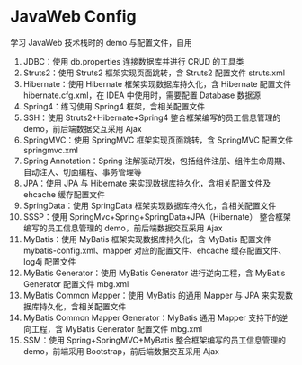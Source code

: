 # JavaWeb Config

学习 JavaWeb 技术栈时的 demo 与配置文件，自用

1. JDBC：使用 db.properties 连接数据库并进行 CRUD 的工具类
2. Struts2：使用 Struts2 框架实现页面跳转，含 Struts2 配置文件 struts.xml
3. Hibernate：使用 Hibernate 框架实现数据库持久化，含 Hibernate 配置文件 hibernate.cfg.xml，在 IDEA 中使用时，需要配置 Database 数据源
4. Spring4：练习使用 Spring4 框架，含相关配置文件
5. SSH：使用 Struts2+Hibernate+Spring4 整合框架编写的员工信息管理的 demo，前后端数据交互采用 Ajax
6. SpringMVC：使用 SpringMVC 框架实现页面跳转，含 SpringMVC 配置文件 springmvc.xml
7. Spring Annotation：Spring 注解驱动开发，包括组件注册、组件生命周期、自动注入、切面编程、事务管理等
8. JPA：使用 JPA 与 Hibernate 来实现数据库持久化，含相关配置文件及 ehcache 缓存配置文件
9. SpringData：使用 SpringData 框架实现数据库持久化，含相关配置文件
10. SSSP：使用 SpringMvc+Spring+SpringData+JPA（Hibernate） 整合框架编写的员工信息管理的 demo，前后端数据交互采用 Ajax
11. MyBatis：使用 MyBatis 框架实现数据库持久化，含 MyBatis 配置文件 mybatis-config.xml、mapper 对应的配置文件、ehcache 缓存配置文件、log4j 配置文件
12. MyBatis Generator：使用 MyBatis Generator 进行逆向工程，含 MyBatis Generator 配置文件 mbg.xml
13. MyBatis Common Mapper：使用 MyBatis 的通用 Mapper 与 JPA 来实现数据库持久化，含相关配置文件
14. MyBatis Common Mapper Generator：MyBatis 通用 Mapper 支持下的逆向工程，含 MyBatis Generator 配置文件 mbg.xml
15. SSM：使用 Spring+SpringMVC+MyBatis 整合框架编写的员工信息管理的 demo，前端采用 Bootstrap，前后端数据交互采用 Ajax

